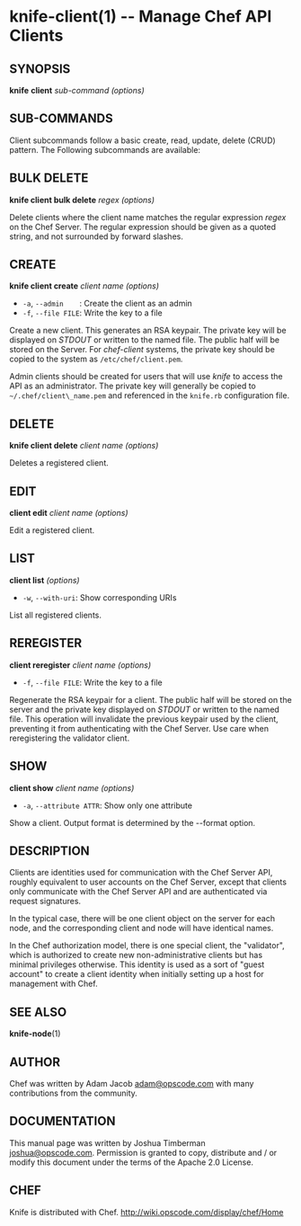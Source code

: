 knife-client(1) -- Manage Chef API Clients
========================================

## SYNOPSIS

__knife__ __client__ _sub-command_ _(options)_

## SUB-COMMANDS
Client subcommands follow a basic create, read, update, delete (CRUD)
pattern. The Following subcommands are available:

## BULK DELETE
__knife client bulk delete__ _regex_ _(options)_

Delete clients where the client name matches the regular expression
_regex_ on the Chef Server. The regular expression should be given as a
quoted string, and not surrounded by forward slashes.

## CREATE
__knife client create__ _client name_ _(options)_

  * `-a`, `--admin    `:
    Create the client as an admin
  * `-f`, `--file FILE`:
    Write the key to a file

Create a new client. This generates an RSA keypair. The private key will
be displayed on _STDOUT_ or written to the named file. The public half
will be stored on the Server. For _chef-client_ systems, the private key
should be copied to the system as `/etc/chef/client.pem`.

Admin clients should be created for users that will use _knife_ to
access the API as an administrator. The private key will generally be
copied to `~/.chef/client\_name.pem` and referenced in the `knife.rb`
configuration file.

## DELETE
__knife client delete__ _client name_  _(options)_

Deletes a registered client.

## EDIT
__client edit__ _client name_ _(options)_

Edit a registered client.

## LIST
__client list__ _(options)_

  * `-w`, `--with-uri`:
      Show corresponding URIs

List all registered clients.

## REREGISTER
__client reregister__ _client name_  _(options)_

  * `-f`, `--file FILE`:
    Write the key to a file

Regenerate the RSA keypair for a client. The public half will be stored
on the server and the private key displayed on _STDOUT_ or written to
the named file. This operation will invalidate the previous keypair used
by the client, preventing it from authenticating with the Chef Server.
Use care when reregistering the validator client.

## SHOW
__client show__ _client name_ _(options)_

  * `-a`, `--attribute ATTR`:
    Show only one attribute

Show a client. Output format is determined by the --format option.

## DESCRIPTION
Clients are identities used for communication with the Chef Server API,
roughly equivalent to user accounts on the Chef Server, except that
clients only communicate with the Chef Server API and are authenticated
via request signatures.

In the typical case, there will be one client object on the server for
each node, and the corresponding client and node will have identical
names.

In the Chef authorization model, there is one special client, the
"validator", which is authorized to create new non-administrative
clients but has minimal privileges otherwise. This identity is used as a
sort of "guest account" to create a client identity when initially
setting up a host for management with Chef.

## SEE ALSO
   __knife-node__(1)

## AUTHOR
   Chef was written by Adam Jacob <adam@opscode.com> with many contributions from the community.

## DOCUMENTATION
   This manual page was written by Joshua Timberman <joshua@opscode.com>.
   Permission is granted to copy, distribute and / or modify this document under the terms of the Apache 2.0 License.

## CHEF
   Knife is distributed with Chef. <http://wiki.opscode.com/display/chef/Home>

